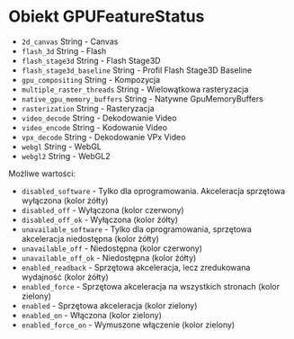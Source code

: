 # Obiekt GPUFeatureStatus

* `2d_canvas` String - Canvas
* `flash_3d` String - Flash
* `flash_stage3d` String - Flash Stage3D
* `flash_stage3d_baseline` String - Profil Flash Stage3D Baseline
* `gpu_compositing` String - Kompozycja
* `multiple_raster_threads` String - Wielowątkowa rasteryzacja
* `native_gpu_memory_buffers` String - Natywne GpuMemoryBuffers
* `rasterization` String - Rasteryzacja
* `video_decode` String - Dekodowanie Video
* `video_encode` String - Kodowanie Video
* `vpx_decode` String - Dekodowanie VPx Video
* `webgl` String - WebGL
* `webgl2` String - WebGL2

Możliwe wartości:

* `disabled_software` - Tylko dla oprogramowania. Akceleracja sprzętowa wyłączona (kolor żółty)
* `disabled_off` - Wyłączona (kolor czerwony)
* `disabled_off_ok` - Wyłączona (kolor żółty)
* `unavailable_software` - Tylko dla oprogramowania, sprzętowa akceleracja niedostępna (kolor żółty)
* `unavailable_off` - Niedostępna (kolor czerwony)
* `unavailable_off_ok` - Niedostępna (kolor żółty)
* `enabled_readback` - Sprzętowa akceleracja, lecz zredukowana wydajność (kolor żółty)
* `enabled_force` - Sprzętowa akceleracja na wszystkich stronach (kolor zielony)
* `enabled` - Sprzętowa akceleracja (kolor zielony)
* `enabled_on` - Włączona (kolor zielony)
* `enabled_force_on` - Wymuszone włączenie (kolor zielony)